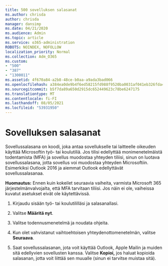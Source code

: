 ```yaml
---
title: 500 sovelluksen salasanat
ms.author: chrisda
author: chrisda
manager: dansimp
ms.date: 04/21/2020
ms.audience: Admin
ms.topic: article
ms.service: o365-administration
ROBOTS: NOINDEX, NOFOLLOW
localization_priority: Normal
ms.collection: Adm_O365
ms.custom:
- "500"
- "387"
- "1300011"
ms.assetid: 4f670a84-a2b8-48ce-b0aa-a9ada3bad066
ms.openlocfilehash: a384ea0de9b4f6ed58215fd988f9520ba0031af041eb326fda467b80d28406ee
ms.sourcegitcommit: b5f7da89a650d2915dc652449623c78be6247175
ms.translationtype: MT
ms.contentlocale: fi-FI
ms.lasthandoff: 08/05/2021
ms.locfileid: "53931950"
---
```

# <a name="app-passwords"></a>Sovelluksen salasanat

Sovellussalasana on koodi, joka antaa sovellukselle tai laitteelle oikeuden käyttää Microsoftin työ- tai koulutiliä. Jos tilisi edellyttää monimenetelmäistä todentamista (MFA) ja sovellus muodostaa yhteyden tiliisi, sinun on luotava sovellussalasana, jotta sovellus voi muodostaa yhteyden Microsoftiin. Esimerkiksi Outlook 2016 ja aiemmat Outlook edellyttävät sovellussalasanaa.

 **Huomautus:** Ennen kuin kokeilet seuraavia vaiheita, varmista Microsoft 365 järjestelmänvalvojalta, että MFA tarvitaan tiliisi. Jos näin ei ole, vaiheissa kuvatut asetukset eivät ole käytettävissä.

1. Kirjaudu sisään työ- tai koulutililläsi ja salasanallasi.

2. Valitse **Määritä nyt**.

3. Valitse todennusmenetelmä ja noudata ohjeita.

4. Kun olet vahvistanut vaihtoehtoisen yhteydenottomenetelmän, valitse **Seuraava**.

5. Saat sovellussalasanan, jota voit käyttää Outlook, Apple Mailin ja muiden sitä edellyvien sovellusten kanssa. Valitse **Kopioi,** jos haluat kopioida salasanan, jotta voit liittää sen muualle (sinun ei tarvitse muistaa sitä).
